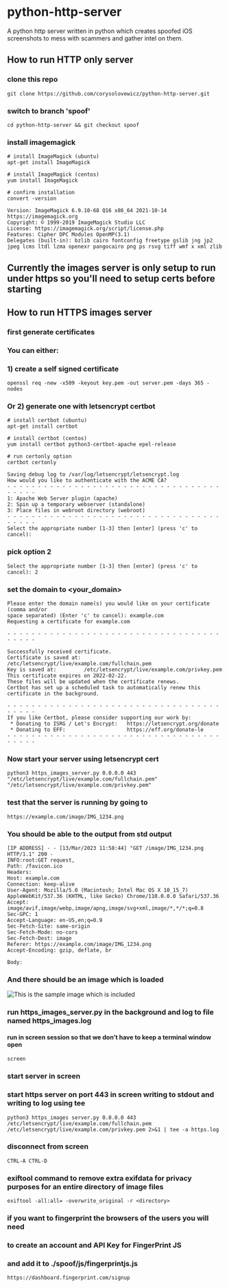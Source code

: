# python-http-server
A python http server written in python which creates spoofed iOS screenshots to mess with scammers and gather intel on them.

## How to run HTTP only server
### clone this repo
`git clone https://github.com/corysolovewicz/python-http-server.git`

### switch to branch 'spoof'
`cd python-http-server && git checkout spoof`

### install imagemagick
```
# install ImageMagick (ubuntu)
apt-get install ImageMagick

# install ImageMagick (centos)
yum install ImageMagick

# confirm installation
convert -version
```
```
Version: ImageMagick 6.9.10-68 Q16 x86_64 2021-10-14 https://imagemagick.org
Copyright: © 1999-2019 ImageMagick Studio LLC
License: https://imagemagick.org/script/license.php
Features: Cipher DPC Modules OpenMP(3.1) 
Delegates (built-in): bzlib cairo fontconfig freetype gslib jng jp2 jpeg lcms ltdl lzma openexr pangocairo png ps rsvg tiff wmf x xml zlib
```

## Currently the images server is only setup to run under https so you'll need to setup certs before starting

## How to run HTTPS images server
### first generate certificates
### You can either:
### 1) create a self signed certificate
`openssl req -new -x509 -keyout key.pem -out server.pem -days 365 -nodes`

### Or 2) generate one with letsencrypt certbot
```
# install certbot (ubuntu)
apt-get install certbot

# install certbot (centos)
yum install certbot python3-certbot-apache epel-release

# run certonly option
certbot certonly
```
```
Saving debug log to /var/log/letsencrypt/letsencrypt.log
How would you like to authenticate with the ACME CA?
- - - - - - - - - - - - - - - - - - - - - - - - - - - - - - - - - - - - - - - -
1: Apache Web Server plugin (apache)
2: Spin up a temporary webserver (standalone)
3: Place files in webroot directory (webroot)
- - - - - - - - - - - - - - - - - - - - - - - - - - - - - - - - - - - - - - - -
Select the appropriate number [1-3] then [enter] (press 'c' to cancel): 
```
### pick option 2
```
Select the appropriate number [1-3] then [enter] (press 'c' to cancel): 2
```
### set the domain to <your_domain>
```
Please enter the domain name(s) you would like on your certificate (comma and/or
space separated) (Enter 'c' to cancel): example.com
Requesting a certificate for example.com

- - - - - - - - - - - - - - - - - - - - - - - - - - - - - - - - - - - - - - - -

Successfully received certificate.
Certificate is saved at: /etc/letsencrypt/live/example.com/fullchain.pem
Key is saved at:         /etc/letsencrypt/live/example.com/privkey.pem
This certificate expires on 2022-02-22.
These files will be updated when the certificate renews.
Certbot has set up a scheduled task to automatically renew this certificate in the background.

- - - - - - - - - - - - - - - - - - - - - - - - - - - - - - - - - - - - - - - -
If you like Certbot, please consider supporting our work by:
 * Donating to ISRG / Let's Encrypt:   https://letsencrypt.org/donate
 * Donating to EFF:                    https://eff.org/donate-le
- - - - - - - - - - - - - - - - - - - - - - - - - - - - - - - - - - - - - - - -

```

### Now start your server using letsencrypt cert
`python3 https_images_server.py 0.0.0.0 443 "/etc/letsencrypt/live/example.com/fullchain.pem" "/etc/letsencrypt/live/example.com/privkey.pem"
`

### test that the server is running by going to
`https://example.com/image/IMG_1234.png`
### You should be able to the output from std output
```
[IP ADDRESS] - - [13/Mar/2023 11:58:44] "GET /image/IMG_1234.png HTTP/1.1" 200 -
INFO:root:GET request,
Path: /favicon.ico
Headers:
Host: example.com
Connection: keep-alive
User-Agent: Mozilla/5.0 (Macintosh; Intel Mac OS X 10_15_7) AppleWebKit/537.36 (KHTML, like Gecko) Chrome/110.0.0.0 Safari/537.36
Accept: image/avif,image/webp,image/apng,image/svg+xml,image/*,*/*;q=0.8
Sec-GPC: 1
Accept-Language: en-US,en;q=0.9
Sec-Fetch-Site: same-origin
Sec-Fetch-Mode: no-cors
Sec-Fetch-Dest: image
Referer: https://example.com/image/IMG_1234.png
Accept-Encoding: gzip, deflate, br

Body:

```


### And there should be an image which is loaded
![This is the sample image which is included](/images/IMG_1234.png)

### run https_images_server.py in the background and log to file named https_images.log
#### run in screen session so that we don't have to keep a terminal window open
`screen`

### start server in screen
### start https server on port 443 in screen writing to stdout and writing to log using tee
`python3 https_images server.py 0.0.0.0 443 /etc/letsencrypt/live/example.com/fullchain.pem /etc/letsencrypt/live/example.com/privkey.pem 2>&1 | tee -a https.log`


### disconnect from screen
`CTRL-A CTRL-D`

### exiftool command to remove extra exifdata for privacy purposes for an entire directory of image files
`exiftool -all:all= -overwrite_original -r <directory>`

### if you want to fingerprint the browsers of the users you will need
### to create an account and API Key for FingerPrint JS
### and add it to ./spoof/js/fingerprintjs.js
`https://dashboard.fingerprint.com/signup`